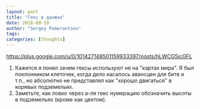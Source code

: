 ```yaml
---
layout: post
title: "Гекс в данжах"
date: 2018-09-10
author: "Sergey Pomerantsev"
tags:
categories: [thoughts]
---
```


https://plus.google.com/u/0/101427148501159933397/posts/hLWCG5icGFL

1. Кажется я понял зачем гексы используют не на "картах мира". Я был поклонником клеточек, когда дело касалось авансцен для битв и т.п., но абсолютно не представлял как "хорошо двигаться" в корявых подземельях.
2. Заметьте, как ловко через а-ля гекс нумерацию обозначить высоты в подземельях (кроме как цветом).
